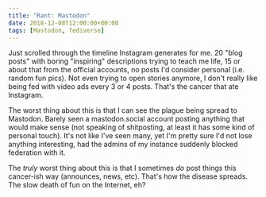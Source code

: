 ```yaml
---
title: "Rant: Mastodon"
date: 2018-12-08T12:00:00+00:00
tags: [Mastodon, fediverse]
---
```


Just scrolled through the timeline Instagram generates for me. 20 "blog posts"
with boring "inspiring" descriptions trying to teach me life, 15 or about that
from the official accounts, no posts I'd consider personal (i.e. random fun
pics). Not even trying to open stories anymore, I don't really like being fed
with video ads every 3 or 4 posts. That's the cancer that ate Instagram.

<!--more-->

The worst thing about this is that I can see the plague being spread to
Mastodon. Barely seen a mastodon.social account posting anything that would make
sense (not speaking of shitposting, at least it has some kind of personal
touch). It's not like I've seen many, yet I'm pretty sure I'd not lose anything
interesting, had the admins of my instance suddenly blocked federation with it.

The _truly_ worst thing about this is that I sometimes _do_ post things this
cancer-ish way (announces, news, etc). That's how the disease spreads. The slow
death of fun on the Internet, eh?
